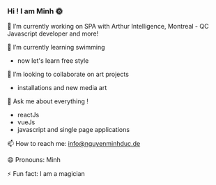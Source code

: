 ### Hi ! I am Minh :sun_with_face: 

🔭 I’m currently working on SPA with Arthur Intelligence, Montreal - QC
Javascript developer and more!

🌱 I’m currently learning swimming 
- now let's learn free style

👯 I’m looking to collaborate on art projects
- installations and new media art

💬 Ask me about everything !
- reactJs
- vueJs
- javascript and single page applications

📫 How to reach me: info@nguyenminhduc.de

😄 Pronouns: Minh

⚡ Fun fact: I am a magician
